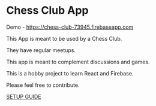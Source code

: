 Chess Club App
=

Demo - https://chess-club-73945.firebaseapp.com

This App is meant to be used by a Chess Club.

They have regular meetups.

This app is meant to complement discussions and games.

This is a hobby project to learn React and Firebase.

Please feel free to contribute.

[SETUP GUIDE](./SETUP.MD)